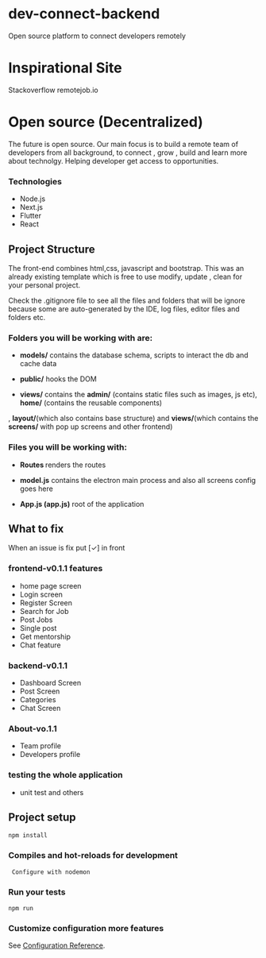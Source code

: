 # dev-connect-backend
Open source platform to connect developers remotely







Inspirational Site 
==================
Stackoverflow 
remotejob.io 



# Open source (Decentralized)

The future is open source. Our main focus is to build a remote team of developers from all background, to connect , grow , build 
and learn more about technolgy. Helping developer get access to opportunities.


### Technologies 

 - Node.js 
 - Next.js
 - Flutter 
 - React


<!-- ## Screenshot -->
<!-- <img src="/public/ui-readme/img-3.png"> -->


## Project Structure

The front-end combines html,css, javascript and bootstrap. This was an already existing template which is 
free to use modify, update , clean for your personal project. 

Check the .gitignore file to see all the files and folders that will be ignore because some are auto-generated by the IDE, log files, editor files and folders etc.

### Folders you will be working with are:

- <b>models/</b> contains the database schema, scripts to interact the db and cache data

- <b>public/</b> hooks the DOM

- <b>views/</b> contains the <b>admin/</b> (contains static files such as images, js etc), <b>home/</b> (contains the reusable components)

, <b>layout/</b>(which also contains base structure) and <b>views/</b>(which contains the <b>screens/</b> with pop up screens and other frontend)

### Files you will be working with:

- <b>Routes </b> renders the routes

- <b>model.js</b> contains the electron main process and also all screens config goes here

- <b>App.js (app.js)</b> root of the application


## What to fix

When an issue is fix put [✓] in front

### frontend-v0.1.1 features

- home page screen
- Login screen 
- Register Screen
- Search for Job 
- Post Jobs 
- Single post 
- Get mentorship
- Chat feature


### backend-v0.1.1

- Dashboard Screen 
- Post Screen 
- Categories
- Chat Screen


### About-vo.1.1
- Team profile
- Developers profile 



### testing the whole application

- unit test and others

## Project setup

```
npm install
```

### Compiles and hot-reloads for development

```
 Configure with nodemon 
```


### Run your tests

```
npm run 
```

### Customize configuration more features

See [Configuration Reference](`https://www.npmjs.com/`).
